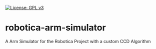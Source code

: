 [![License: GPL v3](https://img.shields.io/badge/License-GPLv3-blue.svg)](https://www.gnu.org/licenses/gpl-3.0)

# robotica-arm-simulator
A Arm Simulator for the Robotica Project with a custom CCD Algorithm

